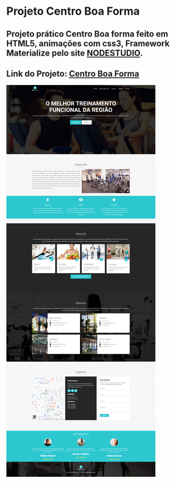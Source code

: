 # Projeto Centro Boa Forma

## Projeto prático Centro Boa forma feito em HTML5, animações com css3, Framework Materialize pelo site [NODESTUDIO](https://www.nodestudio.com.br/curso/curso-carreira-web-sites-profissionais).

## Link do Projeto: [Centro Boa Forma](https://marcelo-rafael.github.io/projeto-centro-boa-forma/)

![Centro Boa Forma](site-profissional.jpg)
